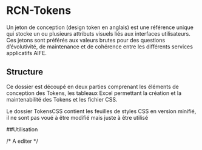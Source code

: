 # RCN-Tokens

Un jeton de conception (design token en anglais) est une référence unique qui stocke un ou plusieurs attributs visuels liés aux interfaces utilisateurs. Ces jetons sont préférés aux valeurs brutes pour des questions d’évolutivité, de maintenance et de cohérence entre les différents services applicatifs AIFE.

## Structure

Ce dossier est découpé en deux parties comprenant les éléments de conception des Tokens, les tableaux Excel permettant la création et la maintenabilité des Tokens et les fichier CSS.

Le dossier TokensCSS contient les feuilles de styles CSS en version minifié, il ne sont pas voué à être modifié mais juste à être utilisé

##Utilisation 

/* A editer */
